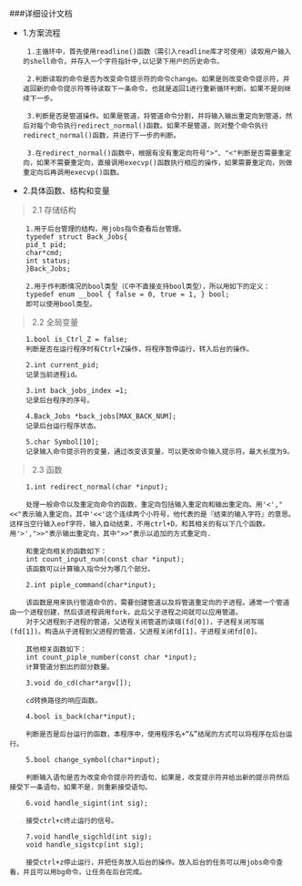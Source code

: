 ###详细设计文档

 * 1.方案流程

        1.主循环中，首先使用readline()函数（需引入readline库才可使用）读取用户输入的shell命令，并存入一个字符指针中,以记录下用户的历史命令。

    	2.判断读取的命令是否为改变命令提示符的命令change。如果是则改变命令提示符，并返回新的命令提示符等待读取下一条命令，也就是返回1进行重新循环判断。如果不是则继续下一步。
        
        3.判断是否是管道操作。如果是管道，将管道命令分割，并将输入输出重定向到管道，然后对每个命令执行redirect_normal()函数。如果不是管道，则对整个命令执行redirect_normal()函数，并进行下一步的判断。

    	3.在redirect_normal()函数中，根据有没有重定向符号">"、"<"判断是否需要重定向，如果不需要重定向，直接调用execvp()函数执行相应的操作，如果需要重定向，则做重定向后再调用execvp()函数。

	

 * 2.具体函数、结构和变量
>2.1 存储结构

		1.用于后台管理的结构，用jobs指令查看后台管理。
		typedef struct Back_Jobs{
		pid_t pid;
		char*cmd;
		int status;
		}Back_Jobs;
        
		2.用于作判断情况的bool类型（C中不直接支持bool类型），所以用如下的定义：
		typedef enum __bool { false = 0, true = 1, } bool;
		即可以使用bool类型。
>2.2 全局变量

		1.bool is_Ctrl_Z = false;
		判断是否在运行程序时有Ctrl+Z操作，将程序暂停运行，转入后台的操作。
        
		2.int current_pid;
		记录当前进程id。

		3.int back_jobs_index =1;
		记录后台程序的序号。

		4.Back_Jobs *back_jobs[MAX_BACK_NUM];
		记录后台运行程序状态。		

		5.char Symbol[10];
		记录输入命令提示符的变量，通过改变该变量，可以更改命令输入提示符。最大长度为9。
>2.3 函数

		1.int redirect_normal(char *input);
        
		处理一般命令以及重定向命令的函数，重定向包括输入重定向和输出重定向。用'<',"<<"表示输入重定向，其中'<<'这个连续两个小符号，他代表的是『结束的输入字符』的意思。这样当空行输入eof字符，输入自动结束，不用ctrl+D，和其相关的有以下几个函数。用'>',">>"表示输出重定向，其中">>"表示以追加的方式重定向.
        
        和重定向相关的函数如下：
		int count_input_num(const char *input);
		该函数可以计算输入指令分为哪几个部分。

		2.int piple_command(char*input);

		该函数是用来执行管道命令的，需要创建管道以及将管道重定向的子进程。通常一个管道由一个进程创建，然后该进程调用fork，此后父子进程之间就可以应用管道。
		对于父进程到子进程的管道，父进程关闭管道的读端(fd[0])，子进程关闭写端(fd[1])。构造从子进程到父进程的管道，父进程关闭fd[1]，子进程关闭fd[0]。

		其他相关函数如下：
		int count_piple_number(const char *input);
		计算管道分割出的部分数量。

		3.void do_cd(char*argv[]);
        
		cd转换路径的响应函数。

		4.bool is_back(char*input);
        
		判断是否是后台运行的函数，本程序中，使用程序名+“&”结尾的方式可以将程序在后台运行。

		5.bool change_symbol(char*input);
        
		判断输入语句是否为改变命令提示符的语句，如果是，改变提示符并给出新的提示符然后接受下一条语句，如果不是，则重新接受语句。

		6.void handle_sigint(int sig);
        
		接受ctrl+c终止运行的信号。

		7.void handle_sigchld(int sig);
		void handle_sigstcp(int sig);

		接受ctrl+z停止运行，并把任务放入后台的操作。放入后台的任务可以用jobs命令查看，并且可以用bg命令，让任务在后台完成。
        
